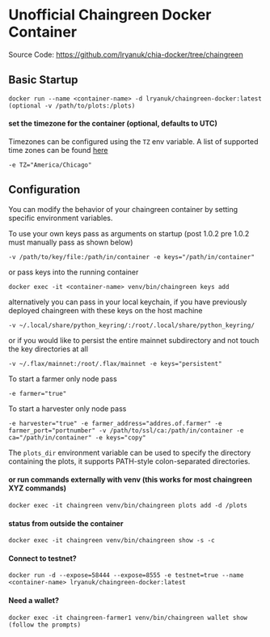 # Unofficial Chaingreen Docker Container
Source Code: https://github.com/lryanuk/chia-docker/tree/chaingreen

## Basic Startup
```
docker run --name <container-name> -d lryanuk/chaingreen-docker:latest
(optional -v /path/to/plots:/plots)
```
#### set the timezone for the container (optional, defaults to UTC)
Timezones can be configured using the `TZ` env variable. A list of supported time zones can be found [here](http://manpages.ubuntu.com/manpages/focal/man3/DateTime::TimeZone::Catalog.3pm.html)
```
-e TZ="America/Chicago"
```
## Configuration

You can modify the behavior of your chaingreen container by setting specific environment variables.

To use your own keys pass as arguments on startup (post 1.0.2 pre 1.0.2 must manually pass as shown below)
```
-v /path/to/key/file:/path/in/container -e keys="/path/in/container"
```
or pass keys into the running container
```
docker exec -it <container-name> venv/bin/chaingreen keys add
```
alternatively you can pass in your local keychain, if you have previously deployed chaingreen with these keys on the host machine
```
-v ~/.local/share/python_keyring/:/root/.local/share/python_keyring/
```
or if you would like to persist the entire mainnet subdirectory and not touch the key directories at all
```
-v ~/.flax/mainnet:/root/.flax/mainnet -e keys="persistent"
```

To start a farmer only node pass
```
-e farmer="true"
```

To start a harvester only node pass
```
-e harvester="true" -e farmer_address="addres.of.farmer" -e farmer_port="portnumber" -v /path/to/ssl/ca:/path/in/container -e ca="/path/in/container" -e keys="copy"
```

The `plots_dir` environment variable can be used to specify the directory containing the plots, it supports PATH-style colon-separated directories.

#### or run commands externally with venv (this works for most chaingreen XYZ commands)
```
docker exec -it chaingreen venv/bin/chaingreen plots add -d /plots
```

#### status from outside the container
```
docker exec -it chaingreen venv/bin/chaingreen show -s -c
```

#### Connect to testnet?
```
docker run -d --expose=58444 --expose=8555 -e testnet=true --name <container-name> lryanuk/chaingreen-docker:latest
```

#### Need a wallet?
```
docker exec -it chaingreen-farmer1 venv/bin/chaingreen wallet show (follow the prompts)
```
